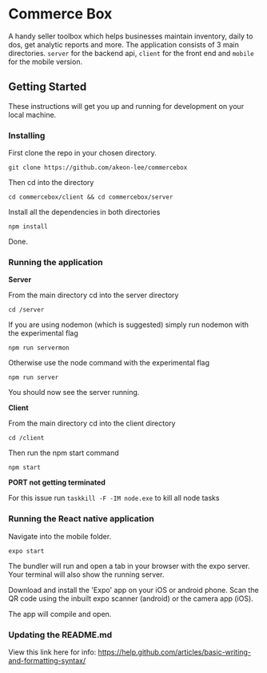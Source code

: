 # Commerce Box
A handy seller toolbox which helps businesses maintain inventory, daily to dos, get analytic reports and more. The application consists of 3 main directories. `server` for the backend api, `client` for the front end and `mobile` for the mobile version.

## Getting Started

These instructions will get you up and running for development on your local machine.

### Installing

First clone the repo in your chosen directory.

```
git clone https://github.com/akeon-lee/commercebox
```

Then cd into the directory

```
cd commercebox/client && cd commercebox/server
```

Install all the dependencies in both directories

```
npm install
```

Done.

### Running the application

**Server**

From the main directory cd into the server directory

```
cd /server
```

If you are using nodemon (which is suggested) simply run nodemon with the experimental flag

```
npm run servermon
```

Otherwise use the node command with the experimental flag

```
npm run server
```

You should now see the server running.

**Client**

From the main directory cd into the client directory

```
cd /client
```

Then run the npm start command

```
npm start
```

**PORT not getting terminated**

For this issue run `taskkill -F -IM node.exe` to kill all node tasks

### Running the React native application

Navigate into the mobile folder. 

```
expo start
```

The bundler will run and open a tab in your browser with the expo server. Your terminal will also show the running server. 

Download and install the 'Expo' app on your iOS or android phone. Scan the QR code using the inbuilt expo scanner (android) or the camera app (iOS). 

The app will compile and open. 

### Updating the README.md

View this link here for info: https://help.github.com/articles/basic-writing-and-formatting-syntax/